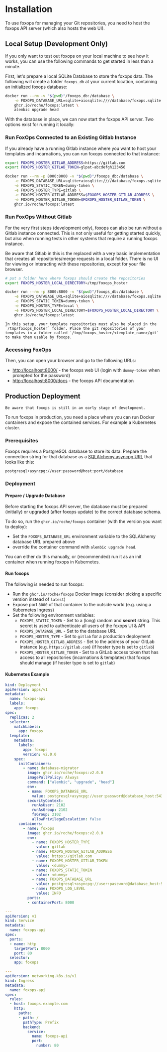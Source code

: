 # Installation

To use foxops for managing your Git repositories, you need to host the foxops API server (which also hosts the web UI).

## Local Setup (Development Only)

If you only want to test out foxops on your local machine to see how it works, you can use the following commands to get started in less than a minute.

First, let's prepare a local SQLite Database to store the foxops data. The following will create a folder `foxops_db` at your current location, containing an initialized foxops database:

```bash
docker run --rm -v "$(pwd)"/foxops_db:/database \
    -e FOXOPS_DATABASE_URL=sqlite+aiosqlite:////database/foxops.sqlite \
    ghcr.io/roche/foxops:latest \
    alembic upgrade head
```

With the database in place, we can now start the foxops API server. Two options exist for running it locally:

### Run FoxOps Connected to an Existing Gitlab Instance

If you already have a running Gitlab instance where you want to host your templates and incarnations, you can run foxops connected to that instance:

```bash
export FOXOPS_HOSTER_GITLAB_ADDRESS=https://gitlab.com
export FOXOPS_HOSTER_GITLAB_TOKEN=glpat-abcdefgh123456

docker run --rm -p 8000:8000 -v "$(pwd)"/foxops_db:/database \
    -e FOXOPS_DATABASE_URL=sqlite+aiosqlite:////database/foxops.sqlite \
    -e FOXOPS_STATIC_TOKEN=dummy-token \
    -e FOXOPS_HOSTER_TYPE=gitlab \
    -e FOXOPS_HOSTER_GITLAB_ADDRESS=$FOXOPS_HOSTER_GITLAB_ADDRESS \
    -e FOXOPS_HOSTER_GITLAB_TOKEN=$FOXOPS_HOSTER_GITLAB_TOKEN \
    ghcr.io/roche/foxops:latest
```

### Run FoxOps Without Gitlab

For the very first steps (development only), foxops can also be run without a Gitlab instance connected. This is not only useful for getting started quickly, but also when running tests in other systems that require a running foxops instance.

Be aware that Gitlab in this is the replaced with a very basic implementation that creates all repositories/merge requests in a local folder. There is no UI for viewing or interacting with these repositories, except for your file browser.

```bash
# put a folder here where foxops should create the repositories
export FOXOPS_HOSTER_LOCAL_DIRECTORY=/tmp/foxops_hoster

docker run --rm -p 8000:8000 -v "$(pwd)"/foxops_db:/database \
    -e FOXOPS_DATABASE_URL=sqlite+aiosqlite:////database/foxops.sqlite \
    -e FOXOPS_STATIC_TOKEN=dummy-token \
    -e FOXOPS_HOSTER_TYPE=local \
    -e FOXOPS_HOSTER_LOCAL_DIRECTORY=$FOXOPS_HOSTER_LOCAL_DIRECTORY \
    ghcr.io/roche/foxops:latest
```

```{note}
In this setup, your template repositories must also be placed in the `/tmp/foxops_hoster` folder. Place the git repositories of your templates in a folder called `/tmp/foxops_hoster/<template_name>/git` to make them usable by foxops.
```

### Accessing FoxOps

Then, you can open your browser and go to the following URLs:
* <http://localhost:8000/> - the foxops web UI (login with `dummy-token` when prompted for the password)
* <http://localhost:8000/docs> - the foxops API documentation

## Production Deployment

```{warning}
Be aware that foxops is still in an early stage of development.
```

To run foxops in production, you need a place where you can run Docker containers and expose the contained services. For example a Kubernetes cluster.

### Prerequisites

Foxops requires a PostgreSQL database to store its data. Prepare the connection string for that database as a [SQLAlchemy asyncpg URL](https://docs.sqlalchemy.org/en/14/core/engines.html#postgresql) that looks like this:

```text
postgresql+asyncpg://user:password@host:port/database
```

### Deployment

#### Prepare / Upgrade Database

Before starting the foxops API server, the database must be prepared (initially) or upgraded (after foxops update) to the correct database schema.

To do so, run the `ghcr.io/roche/foxops` container (with the version you want to deploy):
* Set the `FOXOPS_DATABASE_URL` environment variable to the SQLAlchemy database URL prepared above
* override the container command with `alembic upgrade head`.

You can either do this manually, or (recommended) run it as an init container when running foxops in Kubernetes.

#### Run foxops

The following is needed to run foxops:

* Run the `ghcr.io/roche/foxops` Docker image (consider picking a specific version instead of `latest`)
* Expose port `8000` of that container to the outside world (e.g. using a Kubernetes Ingress)
* Set the following environment variables:
  * `FOXOPS_STATIC_TOKEN` - Set to a (long) random and **secret** string. This secret is used to authenticate all users of the foxops UI & API
  * `FOXOPS_DATABASE_URL` - Set to the database URL
  * `FOXOPS_HOSTER_TYPE` - Set to `gitlab` for a production deployment
  * `FOXOPS_HOSTER_GITLAB_ADDRESS` - Set to the address of your GitLab instance (e.g. `https://gitlab.com`) (if hoster type is set to `gitlab`)
  * `FOXOPS_HOSTER_GITLAB_TOKEN` - Set to a GitLab access token that has access to all repositories (incarnations & templates) that foxops should manage (if hoster type is set to `gitlab`)

#### Kubernetes Example

```yaml
kind: Deployment
apiVersion: apps/v1
metadata:
  name: foxops-api
  labels:
    app: foxops
spec:
  replicas: 2
  selector:
    matchLabels:
      app: foxops
  template:
    metadata:
      labels:
        app: foxops
        version: v2.0.0
    spec:
      initContainers:
        - name: database-migrator
          image: ghcr.io/roche/foxops:v2.0.0
          imagePullPolicy: Always
          command: ["alembic", "upgrade", "head"]
          env:
          - name: FOXOPS_DATABASE_URL
            value: postgresql+asyncpg://user:password@database_host:5432/foxops
          securityContext:
            runAsUser: 2102
            runAsGroup: 2102
            fsGroup: 2102
            allowPrivilegeEscalation: false
      containers:
        - name: foxops
          image: ghcr.io/roche/foxops:v2.0.0
          env:
            - name: FOXOPS_HOSTER_TYPE
              value: gitlab
            - name: FOXOPS_HOSTER_GITLAB_ADDRESS
              value: https://gitlab.com
            - name: FOXOPS_HOSTER_GITLAB_TOKEN
              value: <dummy>
            - name: FOXOPS_STATIC_TOKEN
              value: <dummy>
            - name: FOXOPS_DATABASE_URL
              value: postgresql+asyncpg://user:password@database_host:5432/foxops
            - name: FOXOPS_LOG_LEVEL
              value: INFO
          ports:
          - containerPort: 8000

---
apiVersion: v1
kind: Service
metadata:
  name: foxops-api
spec:
  ports:
  - name: http
    targetPort: 8000
    port: 80
  selector:
    app: foxops

---
apiVersion: networking.k8s.io/v1
kind: Ingress
metadata:
  name: foxops-api
spec:
  rules:
  - host: foxops.example.com
    http:
      paths:
      - path: /
        pathType: Prefix
        backend:
          service:
            name: foxops-api
            port:
              number: 80
```
